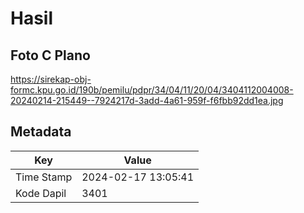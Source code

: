 # Hasil

## Foto C Plano

https://sirekap-obj-formc.kpu.go.id/190b/pemilu/pdpr/34/04/11/20/04/3404112004008-20240214-215449--7924217d-3add-4a61-959f-f6fbb92dd1ea.jpg


## Metadata

| Key        | Value               |
| ---------- | ------------------- |
| Time Stamp | 2024-02-17 13:05:41 |
| Kode Dapil | 3401                |



